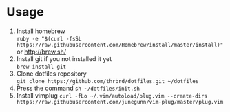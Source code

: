 # Usage

1. Install homebrew<br>``` ruby -e "$(curl -fsSL https://raw.githubusercontent.com/Homebrew/install/master/install)" ```<br>or http://brew.sh/
1. Install git if you not installed it yet<br>``` brew install git ```
1. Clone dotfiles repository<br>``` git clone https://github.com/thrbrd/dotfiles.git ~/dotfiles ```
1. Press the command ``` sh ~/dotfiles/init.sh ```
1. Install vimplug ``` curl -fLo ~/.vim/autoload/plug.vim --create-dirs  https://raw.githubusercontent.com/junegunn/vim-plug/master/plug.vim ```
